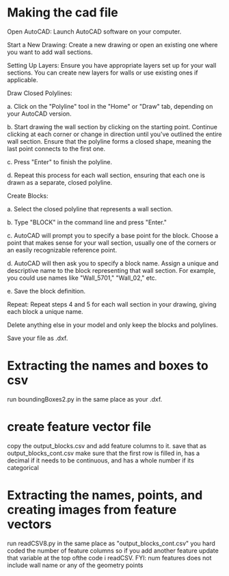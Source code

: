 # Making the cad file
Open AutoCAD: Launch AutoCAD software on your computer.

Start a New Drawing: Create a new drawing or open an existing one where you want to add wall sections.

Setting Up Layers: Ensure you have appropriate layers set up for your wall sections. You can create new layers for walls or use existing ones if applicable.

Draw Closed Polylines:

a. Click on the "Polyline" tool in the "Home" or "Draw" tab, depending on your AutoCAD version.

b. Start drawing the wall section by clicking on the starting point. Continue clicking at each corner or change in direction until you've outlined the entire wall section. Ensure that the polyline forms a closed shape, meaning the last point connects to the first one.

c. Press "Enter" to finish the polyline.

d. Repeat this process for each wall section, ensuring that each one is drawn as a separate, closed polyline.

Create Blocks:

a. Select the closed polyline that represents a wall section.

b. Type "BLOCK" in the command line and press "Enter."

c. AutoCAD will prompt you to specify a base point for the block. Choose a point that makes sense for your wall section, usually one of the corners or an easily recognizable reference point.

d. AutoCAD will then ask you to specify a block name. Assign a unique and descriptive name to the block representing that wall section. For example, you could use names like "Wall_5701," "Wall_02," etc.

e. Save the block definition.

Repeat: Repeat steps 4 and 5 for each wall section in your drawing, giving each block a unique name.

Delete anything else in your model and only keep the blocks and polylines. 

Save your file as .dxf. 

# Extracting the names and boxes to csv
run boundingBoxes2.py in the same place as your .dxf.

# create feature vector file
copy the output_blocks.csv and add feature columns to it. save that as output_blocks_cont.csv
make sure that the first row is filled in, has a decimal if it needs to be continuous, and has a whole number if its categorical


# Extracting the names, points, and creating images from feature vectors
run readCSV8.py in the same place as "output_blocks_cont.csv"
you hard coded the number of feature columns so if you add another feature update that variable at the top ofthe code i readCSV.
FYI: num features does not include wall name or any of the geometry points